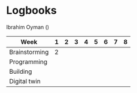 # Logbooks

Ibrahim Oyman ()

Week         | 1| 2| 3| 4| 5| 6| 7| 8|
-------------|--|--|--|--|--|--|--|--|
Brainstorming| 2|  |  |  |  |  |  |  |
Programming  |  |  |  |  |  |  |  |  |
Building     |  |  |  |  |  |  |  |  |
Digital twin |  |  |  |  |  |  |  |  |
